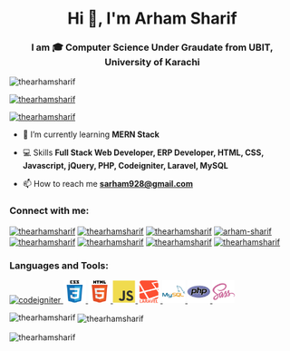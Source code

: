 <h1 align="center">Hi 👋, I'm Arham Sharif</h1>
<h3 align="center">I am 🎓 Computer Science Under Graudate from UBIT, University of Karachi</h3>

<p align="left"> <img src="https://komarev.com/ghpvc/?username=thearhamsharif&label=Profile%20views&color=0e75b6&style=flat" alt="thearhamsharif" /> </p>

<p align="left"> <a href="https://github.com/ryo-ma/github-profile-trophy"><img src="https://github-profile-trophy.vercel.app/?username=thearhamsharif" alt="thearhamsharif" /></a> </p>

<p align="left"> <a href="https://twitter.com/thearhamsharif" target="blank"><img src="https://img.shields.io/twitter/follow/thearhamsharif?logo=twitter&style=for-the-badge" alt="thearhamsharif" /></a> </p>

- 🌱 I’m currently learning **MERN Stack**

- 💻 Skills **Full Stack Web Developer, ERP Developer, HTML, CSS, Javascript, jQuery, PHP, Codeigniter, Laravel, MySQL**

- 📫 How to reach me **sarham928@gmail.com**

<h3 align="left">Connect with me:</h3>
<p align="left">
<a href="https://codepen.io/thearhamsharif" target="blank"><img align="center" src="https://raw.githubusercontent.com/rahuldkjain/github-profile-readme-generator/master/src/images/icons/Social/codepen.svg" alt="thearhamsharif" height="30" width="40" /></a>
<a href="https://twitter.com/thearhamsharif" target="blank"><img align="center" src="https://raw.githubusercontent.com/rahuldkjain/github-profile-readme-generator/master/src/images/icons/Social/twitter.svg" alt="thearhamsharif" height="30" width="40" /></a>
<a href="https://linkedin.com/in/thearhamsharif" target="blank"><img align="center" src="https://raw.githubusercontent.com/rahuldkjain/github-profile-readme-generator/master/src/images/icons/Social/linked-in-alt.svg" alt="thearhamsharif" height="30" width="40" /></a>
<a href="https://stackoverflow.com/users/15181424/arham-sharif" target="blank"><img align="center" src="https://raw.githubusercontent.com/rahuldkjain/github-profile-readme-generator/master/src/images/icons/Social/stack-overflow.svg" alt="arham-sharif" height="30" width="40" /></a>
<a href="https://fb.com/thearhamsharif" target="blank"><img align="center" src="https://raw.githubusercontent.com/rahuldkjain/github-profile-readme-generator/master/src/images/icons/Social/facebook.svg" alt="thearhamsharif" height="30" width="40" /></a>
<a href="https://instagram.com/thearhamsharif" target="blank"><img align="center" src="https://raw.githubusercontent.com/rahuldkjain/github-profile-readme-generator/master/src/images/icons/Social/instagram.svg" alt="thearhamsharif" height="30" width="40" /></a>
<a href="https://www.hackerrank.com/thearhamsharif" target="blank"><img align="center" src="https://raw.githubusercontent.com/rahuldkjain/github-profile-readme-generator/master/src/images/icons/Social/hackerrank.svg" alt="thearhamsharif" height="30" width="40" /></a>
<a href="https://discord.gg/thearhamsharif" target="blank"><img align="center" src="https://raw.githubusercontent.com/rahuldkjain/github-profile-readme-generator/master/src/images/icons/Social/discord.svg" alt="thearhamsharif" height="30" width="40" /></a>
</p>

<h3 align="left">Languages and Tools:</h3>
<p align="left"> <a href="https://codeigniter.com" target="_blank" rel="noreferrer"> <img src="https://cdn.worldvectorlogo.com/logos/codeigniter.svg" alt="codeigniter" width="40" height="40"/> </a> <a href="https://www.w3schools.com/css/" target="_blank" rel="noreferrer"> <img src="https://raw.githubusercontent.com/devicons/devicon/master/icons/css3/css3-original-wordmark.svg" alt="css3" width="40" height="40"/> </a> <a href="https://www.w3.org/html/" target="_blank" rel="noreferrer"> <img src="https://raw.githubusercontent.com/devicons/devicon/master/icons/html5/html5-original-wordmark.svg" alt="html5" width="40" height="40"/> </a> <a href="https://developer.mozilla.org/en-US/docs/Web/JavaScript" target="_blank" rel="noreferrer"> <img src="https://raw.githubusercontent.com/devicons/devicon/master/icons/javascript/javascript-original.svg" alt="javascript" width="40" height="40"/> </a> <a href="https://laravel.com/" target="_blank" rel="noreferrer"> <img src="https://raw.githubusercontent.com/devicons/devicon/master/icons/laravel/laravel-plain-wordmark.svg" alt="laravel" width="40" height="40"/> </a> <a href="https://www.mysql.com/" target="_blank" rel="noreferrer"> <img src="https://raw.githubusercontent.com/devicons/devicon/master/icons/mysql/mysql-original-wordmark.svg" alt="mysql" width="40" height="40"/> </a> <a href="https://www.php.net" target="_blank" rel="noreferrer"> <img src="https://raw.githubusercontent.com/devicons/devicon/master/icons/php/php-original.svg" alt="php" width="40" height="40"/> </a> <a href="https://sass-lang.com" target="_blank" rel="noreferrer"> <img src="https://raw.githubusercontent.com/devicons/devicon/master/icons/sass/sass-original.svg" alt="sass" width="40" height="40"/> </a> </p>

<p><img align="left" src="https://github-readme-stats.vercel.app/api/top-langs?username=thearhamsharif&show_icons=true&locale=en&layout=compact" alt="thearhamsharif" /></p>

<p>&nbsp;<img align="center" src="https://github-readme-stats.vercel.app/api?username=thearhamsharif&show_icons=true&locale=en" alt="thearhamsharif" /></p>

<p><img align="center" src="https://github-readme-streak-stats.herokuapp.com/?user=thearhamsharif&" alt="thearhamsharif" /></p>

